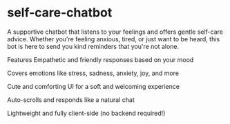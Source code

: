 # self-care-chatbot

A supportive chatbot that listens to your feelings and offers gentle self-care advice. Whether you're feeling anxious, tired, or just want to be heard, this bot is here to send you kind reminders that you're not alone. 

Features
Empathetic and friendly responses based on your mood

Covers emotions like stress, sadness, anxiety, joy, and more

Cute and comforting UI for a soft and welcoming experience

Auto-scrolls and responds like a natural chat

Lightweight and fully client-side (no backend required!)
